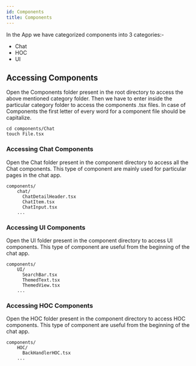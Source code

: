 ```yaml
---
id: Components
title: Components
---
```


In the App we have categorized components into 3 categories:-
* Chat
* HOC
* UI

## Accessing Components
Open the Components folder present in the root directory to access the above mentioned category folder.
Then we have to enter inside the particular category folder to access the components .tsx files.
In case of Components the first letter of every word for a component file should be capitalize.

```
cd components/Chat
touch File.tsx
```

### Accessing Chat Components
Open the Chat folder present in the component directory to access all the Chat components.
This type of component are mainly used for particular pages in the chat app.

```
components/
    chat/
      ChatDetailHeader.tsx
      ChatItem.tsx
      ChatInput.tsx
    ...
```

### Accessing UI Components
Open the UI folder present in the component directory to access UI components.
This type of component are useful from the beginning of the chat app.

```
components/
    UI/
      SearchBar.tsx
      ThemedText.tsx
      ThemedView.tsx
    ...
```

### Accessing HOC Components
Open the HOC folder present in the component directory to access HOC components.
This type of component are useful from the beginning of the chat app.

```
components/
    HOC/
      BackHandlerHOC.tsx
    ...
```

